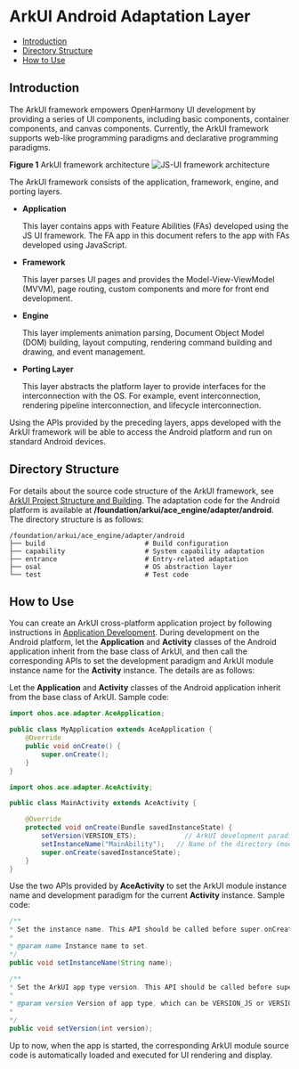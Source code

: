 # ArkUI Android Adaptation Layer<a name="EN-US_TOPIC_0000001076213364"></a>

-   [Introduction](#section15701932113019)
-   [Directory Structure](#section1791423143211)
-   [How to Use](#section171384529150)

## Introduction<a name="section15701932113019"></a>

The ArkUI framework empowers OpenHarmony UI development by providing a series of UI components, including basic components, container components, and canvas components. Currently, the ArkUI framework supports web-like programming paradigms and declarative programming paradigms.


**Figure 1** ArkUI framework architecture<a name="fig2606133765017"></a> 
![](https://gitee.com/openharmony/arkui_ace_engine/raw/master/figures/JS-UI%E6%A1%86%E6%9E%B6%E6%9E%B6%E6%9E%84.png "JS-UI framework architecture")

The ArkUI framework consists of the application, framework, engine, and porting layers.

-   **Application**

    This layer contains apps with Feature Abilities (FAs) developed using the JS UI framework. The FA app in this document refers to the app with FAs developed using JavaScript.

-   **Framework**

    This layer parses UI pages and provides the Model-View-ViewModel (MVVM), page routing, custom components and more for front end development.

-   **Engine**

    This layer implements animation parsing, Document Object Model (DOM) building, layout computing, rendering command building and drawing, and event management.

-   **Porting Layer**

    This layer abstracts the platform layer to provide interfaces for the interconnection with the OS. For example, event interconnection, rendering pipeline interconnection, and lifecycle interconnection.

Using the APIs provided by the preceding layers, apps developed with the ArkUI framework will be able to access the Android platform and run on standard Android devices.

## Directory Structure<a name="section1791423143211"></a>

For details about the source code structure of the ArkUI framework, see [ArkUI Project Structure and Building](https://gitee.com/arkui-x/docs/blob/master/en/framework-dev/quick-start/project-structure-guide.md). The adaptation code for the Android platform is available at **/foundation/arkui/ace\_engine/adapter/android**. The directory structure is as follows:

```
/foundation/arkui/ace_engine/adapter/android
├── build                         # Build configuration
├── capability                    # System capability adaptation
├── entrance                      # Entry-related adaptation
├── osal                          # OS abstraction layer
└── test                          # Test code
```

## How to Use<a name="section171384529150"></a>

You can create an ArkUI cross-platform application project by following instructions in [Application Development](https://gitee.com/arkui-x/docs/blob/master/en/application-dev/README.md). During development on the Android platform, let the **Application** and **Activity** classes of the Android application inherit from the base class of ArkUI, and then call the corresponding APIs to set the development paradigm and ArkUI module instance name for the **Activity** instance. The details are as follows:

Let the **Application** and **Activity** classes of the Android application inherit from the base class of ArkUI. Sample code:

```java
import ohos.ace.adapter.AceApplication;

public class MyApplication extends AceApplication {
    @Override
    public void onCreate() {
        super.onCreate();
    }
}
```

```java
import ohos.ace.adapter.AceActivity;

public class MainActivity extends AceActivity {

    @Override
    protected void onCreate(Bundle savedInstanceState) {
        setVersion(VERSION_ETS);            // ArkUI development paradigm: VERSION_JS (JS-compatible web-like development paradigm) or VERSION_ETS (ArkTS-based declarative development paradigm).
        setInstanceName("MainAbility");   // Name of the directory (module instance name) where the ArkUI JSBundle is stored in assets/js of the application project
        super.onCreate(savedInstanceState);
    }
}
```
Use the two APIs provided by **AceActivity** to set the ArkUI module instance name and development paradigm for the current **Activity** instance. Sample code:
```java
/**
* Set the instance name. This API should be called before super.onCreate().
* 
* @param name Instance name to set.
*/
public void setInstanceName(String name);

/**
* Set the ArkUI app type version. This API should be called before super.onCreate().
* 
* @param version Version of app type, which can be VERSION_JS or VERSION_ETS.
* 
*/
public void setVersion(int version);
```

Up to now, when the app is started, the corresponding ArkUI module source code is automatically loaded and executed for UI rendering and display.
